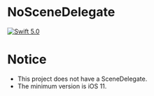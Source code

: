 # NoSceneDelegate
[![Swift 5.0](https://img.shields.io/badge/Swift-5.0-orange.svg?style=flat)](https://swift.org)

# Notice
- This project does not have a SceneDelegate.
- The minimum version is iOS 11.